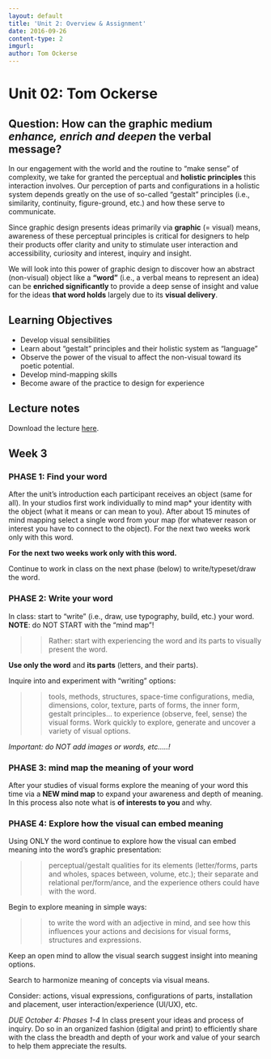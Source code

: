 ```yaml
---
layout: default
title: 'Unit 2: Overview & Assignment'
date: 2016-09-26
content-type: 2
imgurl:
author: Tom Ockerse
---
```


# Unit 02: Tom Ockerse


## Question: How can the graphic medium *enhance, enrich and deepen* the verbal message?

In our engagement with the world and the routine to “make sense” of complexity, we take for granted the perceptual and **holistic principles** this interaction involves. Our perception of parts and configurations in a holistic system depends greatly on the use of so-called “gestalt” principles (i.e., similarity, continuity, figure-ground, etc.) and how these serve to communicate.

Since graphic design presents ideas primarily via **graphic** (= visual) means, awareness of these perceptual principles is critical for designers to help their products offer clarity and unity to stimulate user interaction and accessibility, curiosity and interest, inquiry and insight.

We will look into this power of graphic design to discover how an abstract (non-visual) object like a **“word”** (i.e., a verbal means to represent an idea) can be **enriched significantly** to provide a deep sense of insight and value for the ideas **that word holds** largely due to its **visual delivery**.

## Learning Objectives

* Develop visual sensibilities
* Learn about “gestalt” principles and their holistic system as “language”
* Observe the power of the visual to affect the non-visual toward its poetic potential.
* Develop mind-mapping skills
* Become aware of the practice to design for experience

## Lecture notes

Download the lecture [here](/img/160927_DS1_Unit2_Ockerse_Lecture.pdf).




## Week 3

### PHASE 1: Find your word

After the unit’s introduction each participant receives an object (same for all).
In your studios first work individually to mind map* your identity with the object
(what it means or can mean to you).
After about 15 minutes of mind mapping select a single word from your map
(for whatever reason or interest you have to connect to the object).
For the next two weeks work only with this word.

**For the next two weeks work only with this word.**

Continue to work in class on the next phase (below) to write/typeset/draw the word.



### PHASE 2: Write your word  

In class: start to “write” (i.e., draw, use typography, build, etc.) your word.
**NOTE**: do NOT START with the “mind map”!
>>Rather: start with experiencing the word and its parts
to visually present the word.

**Use only the word** and **its parts** (letters, and their parts).

Inquire into and experiment with “writing” options:
>>tools, methods, structures, space-time configurations, media, dimensions,
color, texture, parts of forms, the inner form, gestalt principles…
to experience (observe, feel, sense) the visual forms.
Work quickly to explore, generate and uncover a variety of visual options.

*Important: do NOT add images or words, etc…..!*


### PHASE 3: mind map the meaning of your word

After your studies of visual forms explore the meaning of your word
this time via a **NEW mind map** to expand your awareness and depth of meaning.
In this process also note what is **of interests to you** and why.


### PHASE 4: Explore how the visual can embed meaning

Using ONLY the word continue to explore how the visual can embed meaning into the word’s graphic presentation:

>>perceptual/gestalt qualities for its elements
(letter/forms, parts and wholes, spaces between, volume, etc.);
their separate and relational per/form/ance,
and the experience others could have with the word.

Begin to explore meaning in simple ways:

>>to write the word with an adjective in mind, and see how this influences
your actions and decisions for visual forms, structures and expressions.

Keep an open mind to allow the visual search suggest insight into meaning options.

Search to harmonize meaning of concepts via visual means.

Consider: actions, visual expressions, configurations of parts, installation and placement, user interaction/experience (UI/UX), etc.


*DUE October 4: Phases 1-4*
In class present your ideas and process of inquiry. Do so in an organized fashion (digital and print) to efficiently share with the class the breadth and depth of your work and value of your search to help them appreciate the results.
